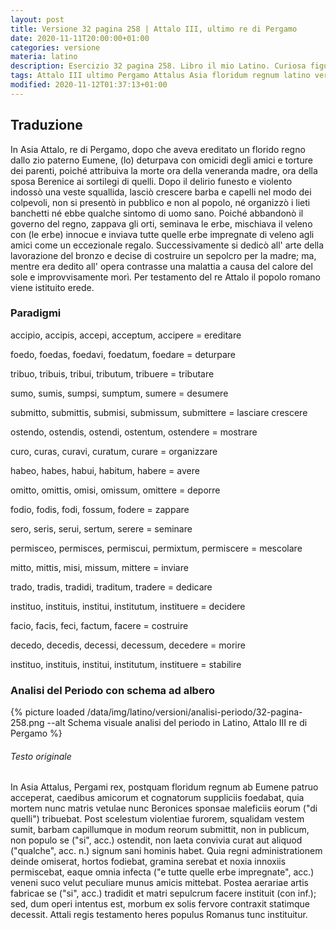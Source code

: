 ```yaml
---
layout: post
title: Versione 32 pagina 258 | Attalo III, ultimo re di Pergamo
date: 2020-11-11T20:00:00+01:00
categories: versione
materia: latino
description: Esercizio 32 pagina 258. Libro il mio Latino. Curiosa figura di monarca assoluto, crudele e nevrotico, il re di Pergamo dapprima semina strage a corte, poi conduce una vita squallida.... In Asia Attalus, Pergami rex... 
tags: Attalo III ultimo Pergamo Attalus Asia floridum regnum latino versione
modified: 2020-11-12T01:37:13+01:00
---
```


## Traduzione

In Asia Attalo, re di Pergamo, dopo che aveva ereditato un florido regno dallo zio paterno Eumene, (lo) deturpava con omicidi degli amici e torture dei parenti, poiché attribuiva la morte ora della veneranda madre, ora della sposa Berenice ai sortilegi di quelli. Dopo il delirio funesto e violento indossò una veste squallida, lasciò crescere barba e capelli nel modo dei colpevoli, non si presentò in pubblico e non al popolo, né organizzò i lieti banchetti né ebbe qualche sintomo di uomo sano. Poiché abbandonò il governo del regno, zappava gli orti, seminava le erbe, mischiava il veleno con (le erbe) innocue e inviava tutte quelle erbe impregnate di veleno agli amici come un eccezionale regalo. Successivamente si dedicò all' arte della lavorazione del bronzo e decise di costruire un sepolcro per la madre; ma, mentre era dedito all' opera contrasse una malattia a causa del calore del sole e improvvisamente morì. Per testamento del re Attalo il popolo romano viene istituito erede.

### Paradigmi

accipio, accipis, accepi, acceptum, accipere = ereditare

foedo, foedas, foedavi, foedatum, foedare = deturpare

tribuo, tribuis, tribui, tributum, tribuere = tributare

sumo, sumis, sumpsi, sumptum, sumere = desumere

submitto, submittis, submisi, submissum, submittere = lasciare crescere

ostendo, ostendis, ostendi, ostentum, ostendere = mostrare

curo, curas, curavi, curatum, curare = organizzare

habeo, habes, habui, habitum, habere = avere

omitto, omittis, omisi, omissum, omittere = deporre

fodio, fodis, fodi, fossum, fodere = zappare

sero, seris, serui, sertum, serere = seminare

permisceo, permisces, permiscui, permixtum, permiscere = mescolare

mitto, mittis, misi, missum, mittere = inviare

trado, tradis, tradidi, traditum, tradere = dedicare

instituo, instituis, institui, institutum, instituere = decidere

facio, facis, feci, factum, facere = costruire

decedo, decedis, decessi, decessum, decedere = morire

instituo, instituis, institui, institutum, instituere = stabilire

### Analisi del Periodo con schema ad albero

{% picture loaded /data/img/latino/versioni/analisi-periodo/32-pagina-258.png --alt Schema visuale analisi del periodo in Latino, Attalo III re di Pergamo %}


###### Testo originale 

In Asia Attalus, Pergami rex, postquam floridum regnum ab Eumene patruo acceperat, caedibus amicorum et cognatorum suppliciis foedabat, quia mortem nunc matris vetulae nunc Beronices sponsae maleficiis eorum ("di quelli") tribuebat. Post scelestum violentiae furorem, squalidam vestem sumit, barbam capillumque in modum reorum submittit, non in publicum, non populo se ("si", acc.) ostendit, non laeta convivia curat aut aliquod ("qualche", acc. n.) signum sani hominis habet. Quia regni administrationem deinde omiserat, hortos fodiebat, gramina serebat et noxia innoxiis permiscebat, eaque omnia infecta ("e tutte quelle erbe impregnate", acc.) veneni suco velut peculiare munus amicis mittebat. Postea aerariae artis fabricae se ("si", acc.) tradidit et matri sepulcrum facere instituit (con inf.); sed, dum operi intentus est, morbum ex solis fervore contraxit statimque decessit. Attali regis testamento heres populus Romanus tunc instituitur.
